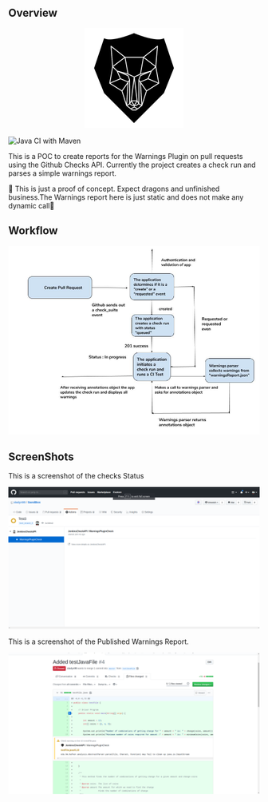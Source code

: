 
## Overview

<p align="center">
  <img src="images/Logo.png" alt="Settings screenshot 1" width="">
</p>


![Java CI with Maven](https://github.com/sladyn98/JenkinsChecksPOC/workflows/Java%20CI%20with%20Maven/badge.svg?branch=master)

This is a POC to create reports for the Warnings Plugin on pull requests using the Github Checks API.
Currently the project creates a check run and parses a simple warnings report.

:construction: This is just  a proof of concept. Expect dragons and unfinished business.The Warnings report here is just static and does not make any dynamic call:construction:


## Workflow


<p align="center">
  <img src="images/workflow/ChecksPOCWorkflow.jpg" alt="Settings screenshot 1" width="736">
</p>


## ScreenShots

This is a screenshot of the checks Status
<p align="center">
  <img src="images/screenshots/ChecksRunScreenShot.png" alt="Settings screenshot 1" width="738">
</p>

This is a screenshot of the Published Warnings Report.
<p align="center">
  <img src="images/screenshots/Warnings.png" alt="Settings screenshot 1" width="738">
</p>